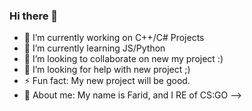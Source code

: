 ### Hi there 👋


- 🔭 I’m currently working on C++/C# Projects
- 🌱 I’m currently learning JS/Python
- 👯 I’m looking to collaborate on new my project :)
- 🤔 I’m looking for help with new project ;)
- ⚡ Fun fact: My new project will be good.
- 👤 About me: My name is Farid, and I RE of CS:GO
-->
